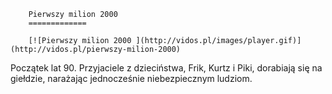 
        Pierwszy milion 2000 
        =============
        
        [![Pierwszy milion 2000 ](http://vidos.pl/images/player.gif)](http://vidos.pl/pierwszy-milion-2000)
        
        
 Początek lat 90. Przyjaciele z dzieciństwa, Frik, Kurtz i Piki, dorabiają się na giełdzie, narażając jednocześnie niebezpiecznym ludziom.
    